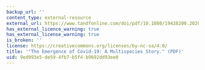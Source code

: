 ```yaml
---
backup_url: ''
content_type: external-resource
external_url: https://www.tandfonline.com/doi/pdf/10.1080/19428200.2020.1760631
has_external_licence_warning: true
has_external_license_warning: true
is_broken: ''
license: https://creativecommons.org/licenses/by-nc-sa/4.0/
title: '"The Emergence of Covid-19: A Multispecies Story." (PDF)'
uid: 9ed993e5-de59-4fb7-b5f4-b9692dd93ee0
---
```

